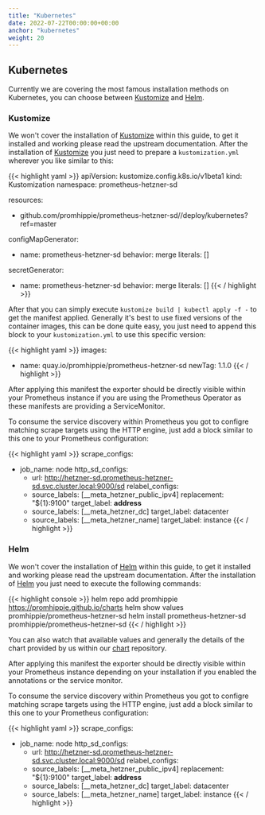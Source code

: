 ```yaml
---
title: "Kubernetes"
date: 2022-07-22T00:00:00+00:00
anchor: "kubernetes"
weight: 20
---
```


## Kubernetes

Currently we are covering the most famous installation methods on Kubernetes,
you can choose between [Kustomize][kustomize] and [Helm][helm].

### Kustomize

We won't cover the installation of [Kustomize][kustomize] within this guide, to
get it installed and working please read the upstream documentation. After the
installation of [Kustomize][kustomize] you just need to prepare a
`kustomization.yml` wherever you like similar to this:

{{< highlight yaml >}}
apiVersion: kustomize.config.k8s.io/v1beta1
kind: Kustomization
namespace: prometheus-hetzner-sd

resources:
  - github.com/promhippie/prometheus-hetzner-sd//deploy/kubernetes?ref=master

configMapGenerator:
  - name: prometheus-hetzner-sd
    behavior: merge
    literals: []

secretGenerator:
  - name: prometheus-hetzner-sd
    behavior: merge
    literals: []
{{< / highlight >}}

After that you can simply execute `kustomize build | kubectl apply -f -` to get
the manifest applied. Generally it's best to use fixed versions of the container
images, this can be done quite easy, you just need to append this block to your
`kustomization.yml` to use this specific version:

{{< highlight yaml >}}
images:
  - name: quay.io/promhippie/prometheus-hetzner-sd
    newTag: 1.1.0
{{< / highlight >}}

After applying this manifest the exporter should be directly visible within your
Prometheus instance if you are using the Prometheus Operator as these manifests
are providing a ServiceMonitor.

To consume the service discovery within Prometheus you got to configre matching
scrape targets using the HTTP engine, just add a block similar to this one to
your Prometheus configuration:

{{< highlight yaml >}}
scrape_configs:
- job_name: node
  http_sd_configs:
  - url: http://hetzner-sd.prometheus-hetzner-sd.svc.cluster.local:9000/sd
  relabel_configs:
  - source_labels: [__meta_hetzner_public_ipv4]
    replacement: "${1}:9100"
    target_label: __address__
  - source_labels: [__meta_hetzner_dc]
    target_label: datacenter
  - source_labels: [__meta_hetzner_name]
    target_label: instance
{{< / highlight >}}

### Helm

We won't cover the installation of [Helm][helm] within this guide, to get it
installed and working please read the upstream documentation. After the
installation of [Helm][helm] you just need to execute the following commands:

{{< highlight console >}}
helm repo add promhippie https://promhippie.github.io/charts
helm show values promhippie/prometheus-hetzner-sd
helm install prometheus-hetzner-sd promhippie/prometheus-hetzner-sd
{{< / highlight >}}

You can also watch that available values and generally the details of the chart
provided by us within our [chart][chart] repository.

After applying this manifest the exporter should be directly visible within your
Prometheus instance depending on your installation if you enabled the
annotations or the service monitor.

To consume the service discovery within Prometheus you got to configre matching
scrape targets using the HTTP engine, just add a block similar to this one to
your Prometheus configuration:

{{< highlight yaml >}}
scrape_configs:
- job_name: node
  http_sd_configs:
  - url: http://hetzner-sd.prometheus-hetzner-sd.svc.cluster.local:9000/sd
  relabel_configs:
  - source_labels: [__meta_hetzner_public_ipv4]
    replacement: "${1}:9100"
    target_label: __address__
  - source_labels: [__meta_hetzner_dc]
    target_label: datacenter
  - source_labels: [__meta_hetzner_name]
    target_label: instance
{{< / highlight >}}

[kustomize]: https://github.com/kubernetes-sigs/kustomize
[helm]: https://helm.sh
[chart]: https://github.com/promhippie/charts/tree/master/charts/prometheus-hetzner-sd
